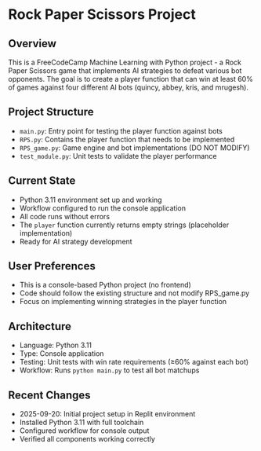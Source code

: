# Rock Paper Scissors Project

## Overview
This is a FreeCodeCamp Machine Learning with Python project - a Rock Paper Scissors game that implements AI strategies to defeat various bot opponents. The goal is to create a player function that can win at least 60% of games against four different AI bots (quincy, abbey, kris, and mrugesh).

## Project Structure
- `main.py`: Entry point for testing the player function against bots
- `RPS.py`: Contains the player function that needs to be implemented
- `RPS_game.py`: Game engine and bot implementations (DO NOT MODIFY)
- `test_module.py`: Unit tests to validate the player performance

## Current State
- Python 3.11 environment set up and working
- Workflow configured to run the console application
- All code runs without errors
- The `player` function currently returns empty strings (placeholder implementation)
- Ready for AI strategy development

## User Preferences
- This is a console-based Python project (no frontend)
- Code should follow the existing structure and not modify RPS_game.py
- Focus on implementing winning strategies in the player function

## Architecture
- Language: Python 3.11
- Type: Console application
- Testing: Unit tests with win rate requirements (≥60% against each bot)
- Workflow: Runs `python main.py` to test all bot matchups

## Recent Changes
- 2025-09-20: Initial project setup in Replit environment
- Installed Python 3.11 with full toolchain
- Configured workflow for console output
- Verified all components working correctly